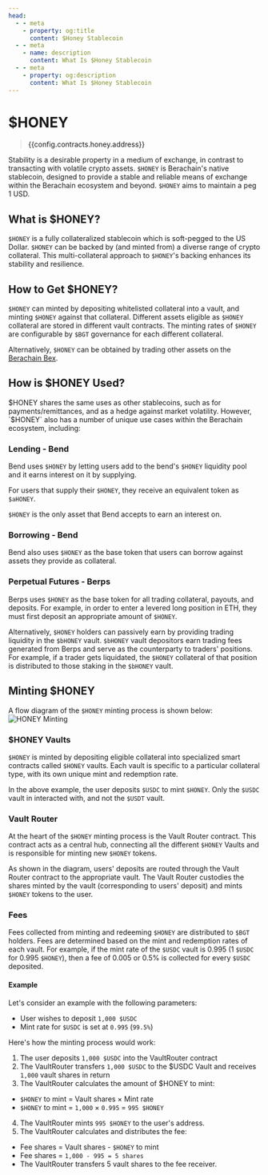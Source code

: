 ```yaml
---
head:
  - - meta
    - property: og:title
      content: $Honey Stablecoin
  - - meta
    - name: description
      content: What Is $Honey Stablecoin
  - - meta
    - property: og:description
      content: What Is $Honey Stablecoin
---
```


<script setup>
  import Token from '@berachain/ui/Token';
  import config from '@berachain/config/constants.json';
</script>

# $HONEY

> <a target="_blank" :href="config.testnet.dapps.beratrail.url + '/address/' + config.contracts.honey.address">{{config.contracts.honey.address}}</a>

<ClientOnly>
  <Token title="$HONEY" image="/assets/HONEY.png" />
</ClientOnly>

Stability is a desirable property in a medium of exchange, in contrast to transacting with volatile crypto assets. `$HONEY` is Berachain's native stablecoin, designed to provide a stable and reliable means of exchange within the Berachain ecosystem and beyond. `$HONEY` aims to maintain a peg 1 USD.

## What is $HONEY?

`$HONEY` is a fully collateralized stablecoin which is soft-pegged to the US Dollar. `$HONEY` can be backed by (and minted from) a diverse range of crypto collateral. This multi-collateral approach to `$HONEY`'s backing enhances its stability and resilience.

## How to Get $HONEY?

`$HONEY` can minted by depositing whitelisted collateral into a vault, and minting `$HONEY` against that collateral. Different assets eligible as `$HONEY` collateral are stored in different vault contracts. The minting rates of `$HONEY` are configurable by `$BGT` governance for each different collateral.

Alternatively, `$HONEY` can be obtained by trading other assets on the [Berachain Bex](https://artio.bex.berachain.com).

## How is $HONEY Used?

$HONEY shares the same uses as other stablecoins, such as for payments/remittances, and as a hedge against market volatility. However, `$HONEY` also has a number of unique use cases within the Berachain ecosystem, including:

### Lending - Bend

Bend uses `$HONEY` by letting users add to the bend's `$HONEY` liquidity pool and it earns interest on it by supplying.

For users that supply their `$HONEY`, they receive an equivalent token as <a target="_blank" rel="no-referrer" :href="config.websites.docsBend.url + '/learn/lending-protocol/tokens#atokens'">`$aHONEY`</a>.

`$HONEY` is the only asset that Bend accepts to earn an interest on.

### Borrowing - Bend

Bend also uses `$HONEY` as the base token that users can borrow against assets they provide as collateral.

### Perpetual Futures - Berps

Berps uses `$HONEY` as the base token for all trading collateral, payouts, and deposits. For example, in order to enter a levered long position in ETH, they must first deposit an appropriate amount of `$HONEY`.

Alternatively, `$HONEY` holders can passively earn by providing trading liquidity in the `$bHONEY` vault. `$bHONEY` vault depositors earn trading fees generated from Berps and serve as the counterparty to traders' positions. For example, if a trader gets liquidated, the `$HONEY` collateral of that position is distributed to those staking in the `$bHONEY` vault.

## Minting $HONEY

A flow diagram of the `$HONEY` minting process is shown below:
![HONEY Minting](/assets/honey-minting.png)

### $HONEY Vaults

`$HONEY` is minted by depositing eligible collateral into specialized smart contracts called `$HONEY` vaults. Each vault is specific to a particular collateral type, with its own unique mint and redemption rate.

In the above example, the user deposits `$USDC` to mint `$HONEY`. Only the `$USDC` vault in interacted with, and not the `$USDT` vault.

### Vault Router

At the heart of the `$HONEY` minting process is the Vault Router contract. This contract acts as a central hub, connecting all the different `$HONEY` Vaults and is responsible for minting new `$HONEY` tokens.

As shown in the diagram, users' deposits are routed through the Vault Router contract to the appropriate vault. The Vault Router custodies the shares minted by the vault (corresponding to users' deposit) and mints `$HONEY` tokens to the user.

### Fees

Fees collected from minting and redeeming `$HONEY` are distributed to `$BGT` holders. Fees are determined based on the mint and redemption rates of each vault. For example, if the mint rate of the `$USDC` vault is 0.995 (1 `$USDC` for 0.995 `$HONEY`), then a fee of 0.005 or 0.5% is collected for every `$USDC` deposited.

#### Example

Let's consider an example with the following parameters:

- User wishes to deposit `1,000 $USDC`
- Mint rate for `$USDC` is set at `0.995` (`99.5%`)

Here's how the minting process would work:

1. The user deposits `1,000 $USDC` into the VaultRouter contract
2. The VaultRouter transfers `1,000 $USDC` to the $USDC Vault and receives `1,000` vault shares in return
3. The VaultRouter calculates the amount of $HONEY to mint:

- `$HONEY` to mint = Vault shares × Mint rate
- `$HONEY` to mint = `1,000` × `0.995` = `995 $HONEY`

4. The VaultRouter mints `995 $HONEY` to the user's address.
5. The VaultRouter calculates and distributes the fee:

- Fee shares = Vault shares - `$HONEY` to mint
- Fee shares = `1,000 - 995 = 5 shares`
- The VaultRouter transfers 5 vault shares to the fee receiver.
